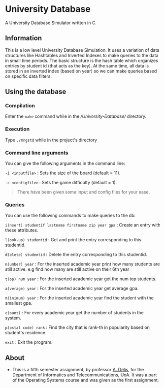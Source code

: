 # University Database
 A University Database Simulator written in C.

## Information

This is a low level University Database Simulation. It uses a variation of data structures like Hashtables and Inverted Indexes to make queries to the data in small time periods. The basic structure is the hash table which organizes entries by student id (that acts as the key). At the same time, all data is stored in an inverted index (based on year) so we can make queries based on specific data filters. 

## Using the database

### Compilation

Enter the ``` make ``` command while in the */University-Database/* directory.

### Execution 

Type ``` ./mngstd ``` while in the project's directory

### Command line arguments
You can give the following arguments in the command line:

``` -i <inputfile> ``` : Sets the size of the board (default = 11).

``` -c <configfile> ``` : Sets the game difficulty (default = 1).

> There have been given some input and config files for your ease.

### Queries
You can use the following commands to make queries to the db:


``` i(nsert) studentif lastname firstname zip year gpa ``` : Create an entry with these attributes.

``` l(ook-up) studentid ``` : Get and print the entry corresponding to this studentid.

``` d(elete) studentid ``` : Delete the entry corresponding to this studentid.

``` n(umber) year ``` : For the inserted academic year print how many students are still active. e.g find how many are still active on their 6th year

``` t(op) num year ``` : For the inserted academic year get the num top students.

``` a(verage) year ``` : For the inserted academic year get average gpa.

``` m(inimum) year ``` : For the inserted academic year find the student with the smallest gpa.

``` c(ount) ``` : For every academic year get the number of students in the system.

``` p(ostal code) rank ``` : Find the city that is rank-th in popularity based on student's residence.

``` exit ``` : Exit the program.

## About
- This is a fifth semester assignment, by professor [A. Delis](https://www.alexdelis.eu/), for the Department of Informatics and Telecommunications, UoA. It was a part of the Operating Systems course and was given as the first assignment.
